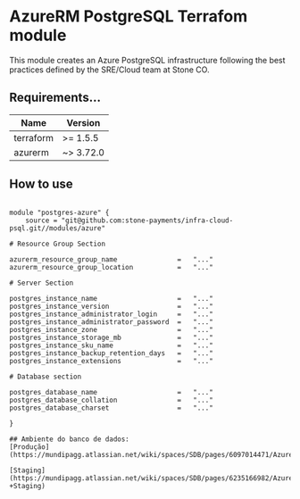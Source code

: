# AzureRM PostgreSQL Terrafom module

This module creates an Azure PostgreSQL infrastructure following the best practices defined by the SRE/Cloud team at Stone CO.

## Requirements...

| Name      | Version   |
|-----------|-----------|
| terraform | >= 1.5.5  |
| azurerm   | ~> 3.72.0 |

## How to use

```hcl

module "postgres-azure" {
	source = "git@github.com:stone-payments/infra-cloud-psql.git//modules/azure" 

# Resource Group Section

azurerm_resource_group_name               =   "..."
azurerm_resource_group_location           =   "..."

# Server Section

postgres_instance_name                    =   "..."
postgres_instance_version                 =   "..."
postgres_instance_administrator_login     =   "..."
postgres_instance_administrator_password  =   "..."
postgres_instance_zone                    =   "..."
postgres_instance_storage_mb              =   "..."
postgres_instance_sku_name                =   "..."
postgres_instance_backup_retention_days   =   "..."
postgres_instance_extensions              =   "..."

# Database section

postgres_database_name                    =   "..."
postgres_database_collation               =   "..."
postgres_database_charset                 =   "..."

}

## Ambiente do banco de dados:
[Produção](https://mundipagg.atlassian.net/wiki/spaces/SDB/pages/6097014471/Azure+Postgresql+Production+Environments)

[Staging](https://mundipagg.atlassian.net/wiki/spaces/SDB/pages/6235166982/Azure+PostgreSQL+-+Staging)
